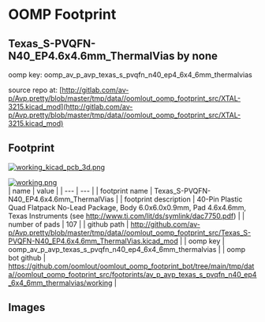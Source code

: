 # OOMP Footprint  
## Texas_S-PVQFN-N40_EP4.6x4.6mm_ThermalVias  by none  
  
oomp key: oomp_av_p_avp_texas_s_pvqfn_n40_ep4_6x4_6mm_thermalvias  
  
source repo at: [http://gitlab.com/av-p/Avp.pretty/blob/master/tmp/data//oomlout_oomp_footprint_src/XTAL-3215.kicad_mod](http://gitlab.com/av-p/Avp.pretty/blob/master/tmp/data//oomlout_oomp_footprint_src/XTAL-3215.kicad_mod)  
## Footprint  
  
[![working_kicad_pcb_3d.png](working_kicad_pcb_3d_600.png)](working_kicad_pcb_3d.png)  
  
[![working.png](working_600.png)](working.png)  
| name | value | 
| --- | --- | 
| footprint name | Texas_S-PVQFN-N40_EP4.6x4.6mm_ThermalVias | 
| footprint description | 40-Pin Plastic Quad Flatpack No-Lead Package, Body 6.0x6.0x0.9mm, Pad 4.6x4.6mm, Texas Instruments (see http://www.ti.com/lit/ds/symlink/dac7750.pdf) | 
| number of pads | 107 | 
| github path | http://github.com/av-p/Avp.pretty/blob/master/tmp/data//oomlout_oomp_footprint_src/Texas_S-PVQFN-N40_EP4.6x4.6mm_ThermalVias.kicad_mod | 
| oomp key | oomp_av_p_avp_texas_s_pvqfn_n40_ep4_6x4_6mm_thermalvias | 
| oomp bot github | https://github.com/oomlout/oomlout_oomp_footprint_bot/tree/main/tmp/data//oomlout_oomp_footprint_src/footprints/av_p_avp_texas_s_pvqfn_n40_ep4_6x4_6mm_thermalvias/working | 
## Images  
